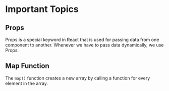 
# Important Topics

## Props

Props is a special keyword in React that is used for passing data from one component to another. Whenever we have to pass data dynamically, we use Props.

## Map Function

The `map()` function creates a new array by calling a function for every element in the array.
